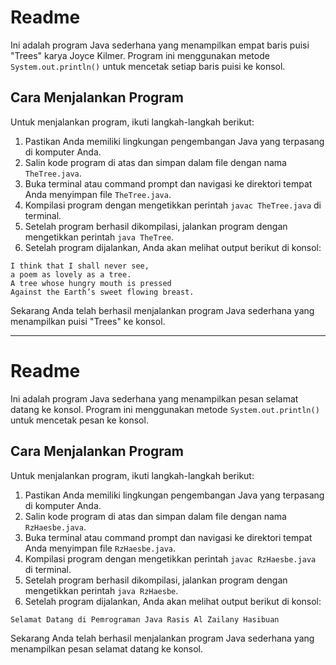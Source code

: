 # Readme

Ini adalah program Java sederhana yang menampilkan empat baris puisi "Trees" karya Joyce Kilmer. Program ini menggunakan metode `System.out.println()` untuk mencetak setiap baris puisi ke konsol. 

## Cara Menjalankan Program

Untuk menjalankan program, ikuti langkah-langkah berikut:

1. Pastikan Anda memiliki lingkungan pengembangan Java yang terpasang di komputer Anda.
2. Salin kode program di atas dan simpan dalam file dengan nama `TheTree.java`.
3. Buka terminal atau command prompt dan navigasi ke direktori tempat Anda menyimpan file `TheTree.java`.
4. Kompilasi program dengan mengetikkan perintah `javac TheTree.java` di terminal.
5. Setelah program berhasil dikompilasi, jalankan program dengan mengetikkan perintah `java TheTree`.
6. Setelah program dijalankan, Anda akan melihat output berikut di konsol:

```
I think that I shall never see,
a poem as lovely as a tree. 
A tree whose hungry mouth is pressed
Against the Earth’s sweet flowing breast.
```

Sekarang Anda telah berhasil menjalankan program Java sederhana yang menampilkan puisi "Trees" ke konsol.

-------------------------------------------------------------------------------------------------------------------------------------------------------

# Readme

Ini adalah program Java sederhana yang menampilkan pesan selamat datang ke konsol. Program ini menggunakan metode `System.out.println()` untuk mencetak pesan ke konsol. 

## Cara Menjalankan Program

Untuk menjalankan program, ikuti langkah-langkah berikut:

1. Pastikan Anda memiliki lingkungan pengembangan Java yang terpasang di komputer Anda.
2. Salin kode program di atas dan simpan dalam file dengan nama `RzHaesbe.java`.
3. Buka terminal atau command prompt dan navigasi ke direktori tempat Anda menyimpan file `RzHaesbe.java`.
4. Kompilasi program dengan mengetikkan perintah `javac RzHaesbe.java` di terminal.
5. Setelah program berhasil dikompilasi, jalankan program dengan mengetikkan perintah `java RzHaesbe`.
6. Setelah program dijalankan, Anda akan melihat output berikut di konsol:

```
Selamat Datang di Pemrograman Java Rasis Al Zailany Hasibuan
```

Sekarang Anda telah berhasil menjalankan program Java sederhana yang menampilkan pesan selamat datang ke konsol.

